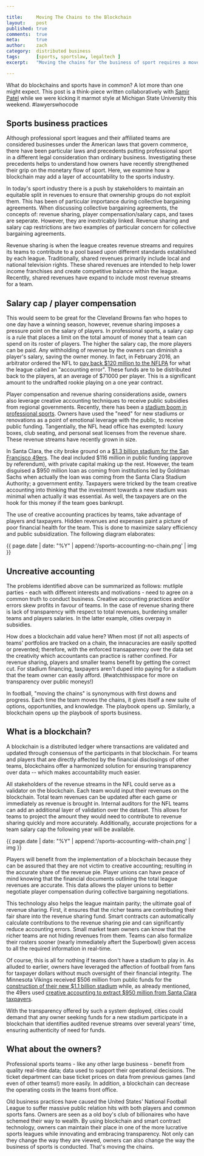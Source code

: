```yaml
---

title:     Moving The Chains to the Blockchain
layout:    post
published: true
comments:  true
meta:      true
author:    zach
category:  distributed business
tags:      [sports, sportslaw, legaltech ]
excerpt:   "Moving the chains for the business of sport requires a move towards blockchains."

---
```


What do blockchains and sports have in common? A lot more than one might expect. This post is a think-piece written collaboratively with [Samir Patel](https://twitter.com/samirpatellaw) while we were kicking it marmot style at Michigan State University this weekend. #lawyerswhocode

## Sports business practices

Although professional sport leagues and their affiliated teams are considered businesses under the American laws that govern commerce, there have been particular laws and precedents putting professional sport in a different legal consideration than ordinary business. Investigating these precedents helps to understand how owners have recently strengthened their grip on the monetary flow of sport. Here, we examine how a blockchain may add a layer of accountability to the sports industry.

In today's sport industry there is a push by stakeholders to maintain an equitable split in revenues to ensure that ownership groups do not exploit them. This has been of particular importance during collective bargaining agreements. When discussing collective bargaining agreements, the concepts of: revenue sharing, player compensation/salary caps, and taxes are seperate. However, they are inextricably linked. Revenue sharing and salary cap restrictions are two examples of particular concern for collective bargaining agreements.

Revenue sharing is when the league creates revenue streams and requires its teams to contribute to a pool based upon different standards established by each league. Traditionally, shared revenues primarily include local and national television rights. These shared revenues are intended to help lower income franchises and create competitive balance within the league. Recentlly, shared revenues have expand to include most revenue streams for a team.

## Salary cap / player compensation

This would seem to be great for the Cleveland Browns fan who hopes to one day have a winning season, however, revenue sharing imposes a pressure point on the salary of players. In professional sports, a salary cap is a  rule that places a limit on the total amount of money that a team can spend on its roster of players. The higher the salary cap, the more players can be paid. Any withholding of revenue by the owners can diminish a player's salary, saving the owner money. In fact, in February 2016, an arbitrator ordered the NFL to [pay back $120 million to the NFLPA](http://fortune.com/2016/02/23/nfl-salary-cap/) for what the league called an "accounting error". These funds are to be distributed back to the players, at an average of $71000 per player. This is a significant amount to the undrafted rookie playing on a one year contract.

Player compensation and revenue sharing considerations aside, owners also leverage creative accounting techniques to receive public subsidies from regional governments. Recently, there has been a [stadium boom in professional sports](http://www.nytimes.com/2009/12/25/sports/25stadium.html?_r=0). Owners have used the "need" for new stadiums or renovations as a point of emotional leverage with the public, to receive public funding. Tangentially, the NFL head office has exempted: luxury boxes, club seating, and personal seat licenses from the revenue share. These revenue streams have recently grown in size.

In Santa Clara, the city broke ground on a [$1.3 billion stadium for the San Francisco 49ers](http://www.voiceofsandiego.org/topics/land-use/how-the-49ers-got-a-stadium-and-why-it-wont-work-here/). The deal included $116 million in public funding (approve by referendum), with private capital making up the rest. However, the team disguised a $950 million loan as coming from institutions led by Goldman Sachs when actually the loan was coming from the Santa Clara Stadium Authority; a government entity. Taxpayers were tricked by the team creative accounting into thinking that the investment towards a new stadium was minimal when actually it was essential. As well, the taxpayers are on the hook for this money if the team goes bankrupt.

The use of creative accounting practices by teams, take advantage of players and taxpayers. Hidden revenues and expenses paint a picture of poor financial health for the team. This is done to maximize salary efficiency and public subsidization. The following diagram elaborates:

{{ page.date | date: "%Y" | append:'/sports-accounting-no-chain.png' | img }}

## Uncreative accounting

The problems identified above can be summarized as follows: mutliple parties - each with different interests and motivations - need to agree on a common truth to conduct business. Creative accounting practices and/or errors skew profits in favour of teams. In the case of revenue sharing there is lack of transparency with respect to total revenues, burdening smaller teams and players salaries. In the latter example, cities overpay in subsidies.

How does a blockchain add value here? When most (if not all) aspects of teams' portfolios are tracked on a chain, the innacuracies are easily spotted or prevented; therefore, with the enforced transaparency over the data set the creativity which accountants can practice is rather confined. For revenue sharing, players and smaller teams benefit by getting the correct cut. For stadium financing, taxpayers aren't duped into paying for a stadium that the team owner can easily afford. (#watchthisspace for more on transparency over public moneys!)

In football, "moving the chains" is synonymous with first downs and progress. Each time the team moves the chains, it gives itself a new suite of options, opportunities, and knowledge. The playbook opens up. Similarly, a blockchain opens up the playbook of sports business.

## What is a blockchain?

A blockchain is a distributed ledger where transactions are validated and updated through consensus of the participants in that blockchain. For teams and players that are directly affected by the financial disclosings of other teams, blockchains offer a harmonized solution for ensuring transparency over data -- which makes accountability much easier.

All stakeholders of the revenue streams in the NFL could serve as a validator on the blockchain. Each team would input their revenues on the blockchain. Total team revenues can be updated after each game or immediately as revenue is brought in. Internal auditors for the NFL teams can add an additional layer of validation over the dataset. This allows for teams to project the amount they would need to contribute to revenue sharing quickly and more accurately. Additionally, accurate projections for a team salary cap the following year will be available.

{{ page.date | date: "%Y" | append:'/sports-accounting-with-chain.png' | img }}

Players will benefit from the implementation of a blockchain because they can be assured that they are not victim to creative accounting; resulting in the accurate share of the revenue pie. Player unions can have peace of mind knowing that the financial documents outlining the total league revenues are accurate. This data allows the player unions to better negotiate player compensation during collective bargaining negotiations.

This technology also helps the league maintain parity; the ultimate goal of revenue sharing. First, it ensures that the richer teams are contributing their fair share into the revenue sharing fund. Smart contracts can automatically calculate contributions to the revenue sharing pie and can significantly reduce accounting errors. Small market team owners can know that the richer teams are not hiding revenues from them. Teams can also formalize their rosters sooner (nearly immediately aftert the Superbowl) given access to all the required information in real-time.

Of course, this is all for nothing if teams don't have a stadium to play in. As alluded to earlier, owners have leveraged the affection of football from fans for taxpayer dollars without much oversight of their financial integrity. The Minnesota Vikings received $506 million from public funds for the [construction of their new $1.1 billion stadium](http://www.startribune.com/vikings-tap-many-sources-for-stadium-funds/311897781/) while, as already mentioned, the 49ers used [creative accounting to extract $950 million from Santa Clara taxpayers](http://www.fieldofschemes.com/news/archives/2012/03/4859_santa_clara_49e_6.html).

With the transparency offered by such a system deployed, cities could demand that any owner seeking funds for a new stadium participate in a blockchain that identifies audited revenue streams over several years' time, ensuring authenticity of need for funds.

## What about the owners?

Professional sports teams - like any other large business - benefit from quality real-time data; data used to support their operational decisions. The ticket department can base ticket prices on data from previous games (and even of other teams!) more easily. In addition, a blockchain can decrease the operating costs in the teams front office.

Old business practices have caused the United States' National Football League to suffer massive public relation hits with both players and common sports fans. Owners are seen as a old boy's club of billionaires who have schemed their way to wealth. By using blockchain and smart contract technology, owners can maintain their place in one of the more lucrative sports leagues while innovating and embracing transparency. Not only can they change the way they are viewed, owners can also change the way the business of sports is conducted. That's moving the chains.
